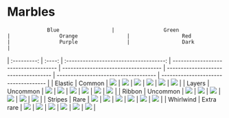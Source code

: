# Marbles

                 Blue                 |                Green                 |                Orange                |                 Red                  |                Purple                |                 Dark                 |
| :---------: | :----: |
 :------------------------------------: | ------------------------------------ | ------------------------------------ | ------------------------------------ | ------------------------------------ | ------------------------------------ |
|   Elastic   |   Common   | ![](assets/marbles/thumbnails/Elastic/GIF/Elastic-bleu.gif) | ![](assets/marbles/thumbnails/Elastic/GIF/Elastic-vert.gif) | ![](assets/marbles/thumbnails/Elastic/GIF/Elastic-orange.gif) | ![](assets/marbles/thumbnails/Elastic/GIF/Elastic-rouge.gif) | ![](assets/marbles/thumbnails/Elastic/GIF/Elastic-violet.gif) | ![](assets/marbles/thumbnails/Elastic/GIF/Elastic-DARK.gif) |
|   Layers    |  Uncommon  | ![](assets/marbles/thumbnails/Layers/GIF/Layers-bleu.gif) | ![](assets/marbles/thumbnails/Layers/GIF/Layers-vert.gif) | ![](assets/marbles/thumbnails/Layers/GIF/Layers-orange.gif) | ![](assets/marbles/thumbnails/Layers/GIF/Layers-rouge.gif) | ![](assets/marbles/thumbnails/Layers/GIF/Layers-violet.gif) | ![](assets/marbles/thumbnails/Layers/GIF/Layers-DARK.gif) |
|   Ribbon    |  Uncommon  | ![](assets/marbles/thumbnails/Ribbon/GIF/Ribbon-bleu.gif) | ![](assets/marbles/thumbnails/Ribbon/GIF/Ribbon-vert.gif) | ![](assets/marbles/thumbnails/Ribbon/GIF/Ribbon-orange.gif) | ![](assets/marbles/thumbnails/Ribbon/GIF/Ribbon-rouge.gif) | ![](assets/marbles/thumbnails/Ribbon/GIF/Ribbon-violet.gif) | ![](assets/marbles/thumbnails/Ribbon/GIF/Ribbon-DARK.gif) |
|   Stripes   |    Rare    | ![](assets/marbles/thumbnails/Stripes/GIF/Stripes-bleu.gif) | ![](assets/marbles/thumbnails/Stripes/GIF/Stripes-vert.gif) | ![](assets/marbles/thumbnails/Stripes/GIF/Stripes-orange.gif) | ![](assets/marbles/thumbnails/Stripes/GIF/Stripes-rouge.gif) | ![](assets/marbles/thumbnails/Stripes/GIF/Stripes-violet.gif) | ![](assets/marbles/thumbnails/Stripes/GIF/Stripes-DARK.gif) |
|  Whirlwind  | Extra rare | ![](assets/marbles/thumbnails/Whirlwind/GIF/Whirlwind-bleu.gif) | ![](assets/marbles/thumbnails/Whirlwind/GIF/Whirlwind-vert.gif) | ![](assets/marbles/thumbnails/Whirlwind/GIF/Whirlwind-orange.gif) | ![](assets/marbles/thumbnails/Whirlwind/GIF/Whirlwind-rouge.gif) | ![](assets/marbles/thumbnails/Whirlwind/GIF/Whirlwind-violet.gif) | ![](assets/marbles/thumbnails/Whirlwind/GIF/Whirlwind-DARK.gif) |
